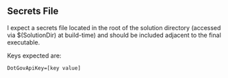 ## Secrets File

I expect a secrets file located in the root of the solution directory (accessed via $(SolutionDir) at build-time) and should be included adjacent to the final executable.

Keys expected are:
```
DotGovApiKey=[key value]
```